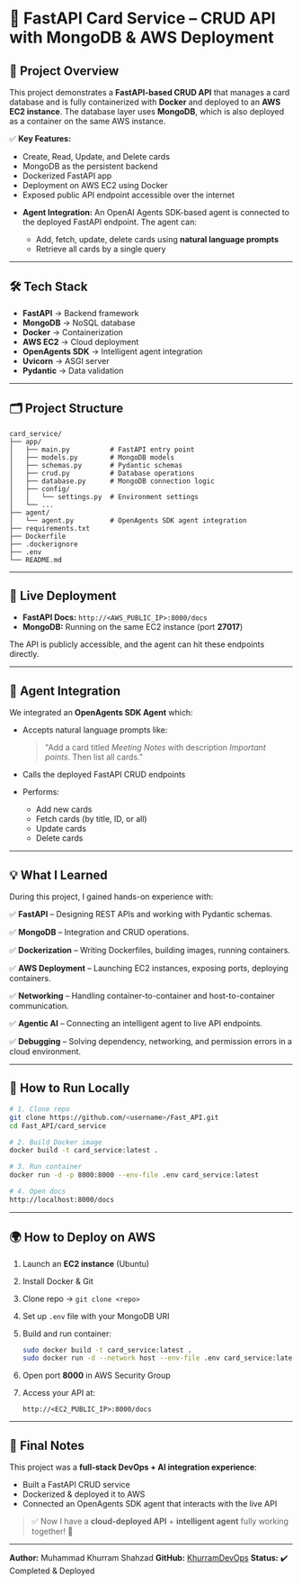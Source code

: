 # 🚀 FastAPI Card Service – CRUD API with MongoDB & AWS Deployment

## 📌 Project Overview

This project demonstrates a **FastAPI-based CRUD API** that manages a card database and is fully containerized with **Docker** and deployed to an **AWS EC2 instance**. The database layer uses **MongoDB**, which is also deployed as a container on the same AWS instance.

✅ **Key Features:**

- Create, Read, Update, and Delete cards
- MongoDB as the persistent backend
- Dockerized FastAPI app
- Deployment on AWS EC2 using Docker
- Exposed public API endpoint accessible over the internet
* **Agent Integration:** An OpenAI Agents SDK-based agent is connected to the deployed FastAPI endpoint. The agent can:

  * Add, fetch, update, delete cards using **natural language prompts**
  * Retrieve all cards by a single query

---

## 🛠️ Tech Stack

- **FastAPI** → Backend framework
- **MongoDB** → NoSQL database
- **Docker** → Containerization
- **AWS EC2** → Cloud deployment
- **OpenAgents SDK** → Intelligent agent integration
- **Uvicorn** → ASGI server
- **Pydantic** → Data validation

---

## 🗂️ Project Structure

```
card_service/
├── app/
│   ├── main.py          # FastAPI entry point
│   ├── models.py        # MongoDB models
│   ├── schemas.py       # Pydantic schemas
│   ├── crud.py          # Database operations
│   ├── database.py      # MongoDB connection logic
│   ├── config/
│   │   └── settings.py  # Environment settings
│   └── ...
├── agent/
│   └── agent.py         # OpenAgents SDK agent integration
├── requirements.txt
├── Dockerfile
├── .dockerignore
├── .env
└── README.md
```

---

## 📡 Live Deployment

- **FastAPI Docs:** `http://<AWS_PUBLIC_IP>:8000/docs`
- **MongoDB:** Running on the same EC2 instance (port **27017**)

The API is publicly accessible, and the agent can hit these endpoints directly.

---

## 🤖 Agent Integration

We integrated an **OpenAgents SDK Agent** which:

- Accepts natural language prompts like:

  > "Add a card titled _Meeting Notes_ with description _Important points_. Then list all cards."

- Calls the deployed FastAPI CRUD endpoints
- Performs:

  - Add new cards
  - Fetch cards (by title, ID, or all)
  - Update cards
  - Delete cards

---

## 💡 What I Learned

During this project, I gained hands-on experience with:

✅ **FastAPI** – Designing REST APIs and working with Pydantic schemas.

✅ **MongoDB** – Integration and CRUD operations.

✅ **Dockerization** – Writing Dockerfiles, building images, running containers.

✅ **AWS Deployment** – Launching EC2 instances, exposing ports, deploying containers.

✅ **Networking** – Handling container-to-container and host-to-container communication.

✅ **Agentic AI** – Connecting an intelligent agent to live API endpoints.

✅ **Debugging** – Solving dependency, networking, and permission errors in a cloud environment.

---

## 🐳 How to Run Locally

```bash
# 1. Clone repo
git clone https://github.com/<username>/Fast_API.git
cd Fast_API/card_service

# 2. Build Docker image
docker build -t card_service:latest .

# 3. Run container
docker run -d -p 8000:8000 --env-file .env card_service:latest

# 4. Open docs
http://localhost:8000/docs
```

---

## 🌍 How to Deploy on AWS

1. Launch an **EC2 instance** (Ubuntu)
2. Install Docker & Git
3. Clone repo → `git clone <repo>`
4. Set up `.env` file with your MongoDB URI
5. Build and run container:

   ```bash
   sudo docker build -t card_service:latest .
   sudo docker run -d --network host --env-file .env card_service:latest
   ```

6. Open port **8000** in AWS Security Group
7. Access your API at:

   ```
   http://<EC2_PUBLIC_IP>:8000/docs
   ```


---

## 🎯 Final Notes

This project was a **full-stack DevOps + AI integration experience**:

- Built a FastAPI CRUD service
- Dockerized & deployed it to AWS
- Connected an OpenAgents SDK agent that interacts with the live API

> ✅ Now I have a **cloud-deployed API** + **intelligent agent** fully working together! 🚀

---

**Author:** Muhammad Khurram Shahzad
**GitHub:** [KhurramDevOps](https://github.com/KhurramDevOps)
**Status:** ✔️ Completed & Deployed
